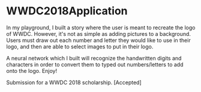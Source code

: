 # WWDC2018Application
In my playground, I built a story where the user is meant to recreate the logo of WWDC. However, it's not as simple as adding pictures to a background. Users must draw out each number and letter they would like to use in their logo, and then are able to select images to put in their logo. 

A neural network which I built will recognize the handwritten digits and characters in order to convert them to typed out numbers/letters to add onto the logo. Enjoy!

Submission for a WWDC 2018 scholarship. [Accepted]

